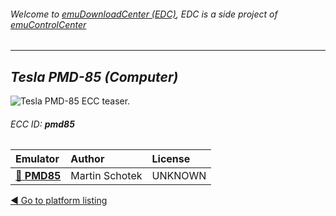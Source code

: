 ###### Welcome to [emuDownloadCenter (EDC)](https://github.com/PhoenixInteractiveNL/emuDownloadCenter/wiki/), EDC is a side project of [emuControlCenter](https://github.com/PhoenixInteractiveNL/emuControlCenter/wiki/)
***
## _Tesla PMD-85 (Computer)_
![](https://raw.githubusercontent.com/wiki/PhoenixInteractiveNL/emuDownloadCenter/images_platform/ecc_pmd85_teaser.png "Tesla PMD-85 ECC teaser.")
###### ECC ID: **pmd85**

| Emulator   | Author      | License     |
|:-----------|:------------|:------------|
| [:file_folder: **PMD85**](https://github.com/PhoenixInteractiveNL/emuDownloadCenter/wiki/Emulator-pmd85#menu) | Martin Schotek | UNKNOWN |

[:arrow_backward: Go to platform listing](https://github.com/PhoenixInteractiveNL/emuDownloadCenter/wiki/EDC-Platform-List)
